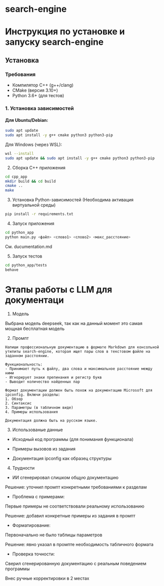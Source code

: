 # search-engine

# Инструкция по установке и запуску search-engine

## Установка

### Требования
- Компилятор C++ (g++/clang)
- CMake (версия 3.10+)
- Python 3.6+ (для тестов)

### 1. Установка зависимостей

#### Для Ubuntu/Debian:
```bash
sudo apt update
sudo apt install -y g++ cmake python3 python3-pip
```
Для Windows (через WSL):
```bash
wsl --install
sudo apt update && sudo apt install -y g++ cmake python3 python3-pip
```
2. Сборка C++ приложения
```bash
cd cpp_app
mkdir build && cd build
cmake ..
make
```
3. Установка Python-зависимостей (Необходима активация виртуальной среды)
```bash
pip install -r requirements.txt
```
4.  Запуск приложения 
```bash
cd python_app
python main.py <файл> <слово1> <слово2> <макс_расстояние> 
```
См. ducumentation.md

5. Запуск тестов
```bash 
cd python_app/tests
behave
```

# Этапы работы с LLM для документаци

1.  Модель

Выбрана модель deepseek, так как на данный момент это самая мощная бесплатная модель

2.  Промпт

```text
Напиши профессиональную документацию в формате Markdown для консольной утилиты search-engine, которая ищет пары слов в текстовом файле на заданном расстоянии. 

Функциональность:
- Принимает путь к файлу, два слова и максимальное расстояние между ними
- Игнорирует знаки препинания и регистр букв
- Выводит количество найденных пар

Формат документации должен быть похож на документацию Microsoft для ipconfig. Включи разделы:
1. Обзор
2. Синтаксис
3. Параметры (в табличном виде)
4. Примеры использования

Документация должна быть на русском языке.
```

3.  Использованые данные 

* Исходный код программы (для понимания функционала)

* Примеры вызовов из задания

* Документация ipconfig как образец структуры


4.  Трудности

* ИИ сгенерировал слишком общую документацию

Решение: уточнил промпт конкретными требованиями к разделам

* Проблема с примерами:

Первые примеры не соответствовали реальному использованию

Решение: добавил конкретные примеры из задания в промпт

* Форматирование:

Первоначально не было таблицы параметров

Решение: явно указал в промпте необходимость табличного формата

* Проверка точности:

Сверил сгенерированную документацию с реальным поведением программы

Внес ручные корректировки в 2 местах
